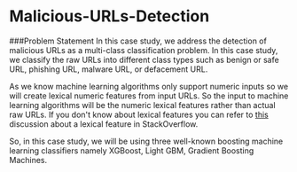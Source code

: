 # Malicious-URLs-Detection

###Problem Statement
In this case study, we address the detection of malicious URLs as a multi-class classification problem. In this case study, we classify the raw URLs into different class types such as benign or safe URL, phishing URL, malware URL, or defacement URL.

As we know machine learning algorithms only support numeric inputs so we will create lexical numeric features from input URLs. So the input to machine learning algorithms will be the numeric lexical features rather than actual raw URLs. If you don't know about lexical features you can refer to [this](https://stackoverflow.com/questions/33282094/differences-between-lexical-features-and-orthographic-features-in-nlp) discussion about a lexical feature in StackOverflow.

So, in this case study, we will be using three well-known boosting machine learning classifiers namely XGBoost, Light GBM, Gradient Boosting Machines.
